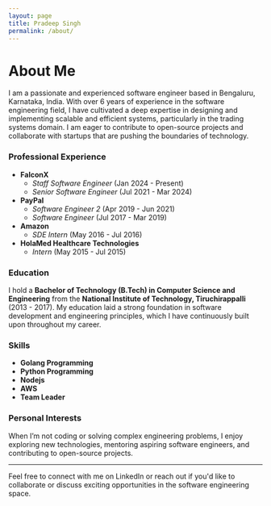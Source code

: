 ```yaml
---
layout: page
title: Pradeep Singh
permalink: /about/
---
```

# About Me

I am a passionate and experienced software engineer based in Bengaluru, Karnataka, India. With over 6 years of experience in the software engineering field, I have cultivated a deep expertise in designing and implementing scalable and efficient systems, particularly in the trading systems domain. I am eager to contribute to open-source projects and collaborate with startups that are pushing the boundaries of technology.



### Professional Experience

- **FalconX**
  - *Staff Software Engineer* (Jan 2024 - Present)
  - *Senior Software Engineer* (Jul 2021 - Mar 2024)
- **PayPal**
  - *Software Engineer 2* (Apr 2019 - Jun 2021)
  - *Software Engineer* (Jul 2017 - Mar 2019)
- **Amazon**
  - *SDE Intern* (May 2016 - Jul 2016)
- **HolaMed Healthcare Technologies**
  - *Intern* (May 2015 - Jul 2015)

### Education

I hold a **Bachelor of Technology (B.Tech) in Computer Science and Engineering** from the **National Institute of Technology, Tiruchirappalli** (2013 - 2017). My education laid a strong foundation in software development and engineering principles, which I have continuously built upon throughout my career.

### Skills

- **Golang Programming**
- **Python Programming**
- **Nodejs**
- **AWS**
- **Team Leader**



### Personal Interests

When I’m not coding or solving complex engineering problems, I enjoy exploring new technologies, mentoring aspiring software engineers, and contributing to open-source projects.

---

Feel free to connect with me on LinkedIn or reach out if you'd like to collaborate or discuss exciting opportunities in the software engineering space.